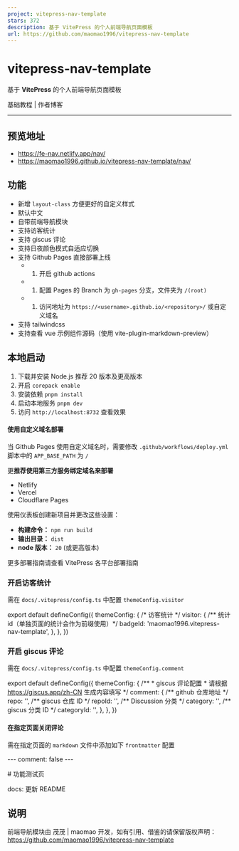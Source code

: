 ```yaml
---
project: vitepress-nav-template
stars: 372
description: 基于 VitePress 的个人前端导航页面模板
url: https://github.com/maomao1996/vitepress-nav-template
---
```


vitepress-nav-template
======================

基于 **VitePress** 的个人前端导航页面模板

基础教程 | 作者博客

* * *

预览地址
----

-   https://fe-nav.netlify.app/nav/
-   https://maomao1996.github.io/vitepress-nav-template/nav/

功能
--

-   新增 `layout-class` 方便更好的自定义样式
-   默认中文
-   自带前端导航模块
-   支持访客统计
-   支持 giscus 评论
-   支持日夜颜色模式自适应切换
-   支持 Github Pages 直接部署上线
    -   1.  开启 github actions
    -   1.  配置 Pages 的 Branch 为 `gh-pages` 分支，文件夹为 `/(root)`
    -   1.  访问地址为 `https://<username>.github.io/<repository>/` 或自定义域名
-   支持 tailwindcss
-   支持查看 vue 示例组件源码（使用 vite-plugin-markdown-preview）

本地启动
----

1.  下载并安装 Node.js 推荐 20 版本及更高版本
2.  开启 `corepack enable`
3.  安装依赖 `pnpm install`
4.  启动本地服务 `pnpm dev`
5.  访问 `http://localhost:8732` 查看效果

#### 使用自定义域名部署

当 Github Pages 使用自定义域名时，需要修改 `.github/workflows/deploy.yml` 脚本中的 `APP_BASE_PATH` 为 `/`

更**推荐使用第三方服务绑定域名来部署**

-   Netlify
-   Vercel
-   Cloudflare Pages

使用仪表板创建新项目并更改这些设置：

-   **构建命令：** `npm run build`
-   **输出目录：** `dist`
-   **node 版本：** `20` (或更高版本)

更多部署指南请查看 VitePress 各平台部署指南

### 开启访客统计

需在 `docs/.vitepress/config.ts` 中配置 `themeConfig.visitor`

export default defineConfig({
  themeConfig: {
    /\* 访客统计 \*/
    visitor: {
      /\*\* 统计 id（单独页面的统计会作为前缀使用）\*/
      badgeId: 'maomao1996.vitepress-nav-template',
    },
  },
})

### 开启 giscus 评论

需在 `docs/.vitepress/config.ts` 中配置 `themeConfig.comment`

export default defineConfig({
  themeConfig: {
    /\*\*
     \* giscus 评论配置
     \*  请根据 https://giscus.app/zh-CN 生成内容填写
     \*/
    comment: {
      /\*\* github 仓库地址 \*/
      repo: '',
      /\*\* giscus 仓库 ID \*/
      repoId: '',
      /\*\* Discussion 分类 \*/
      category: '',
      /\*\* giscus 分类 ID \*/
      categoryId: '',
    },
  },
})

#### 在指定页面关闭评论

需在指定页面的 `markdown` 文件中添加如下 `frontmatter` 配置

\---
comment: false
\---

\# 功能测试页

docs: 更新 README

说明
--

前端导航模块由 茂茂 | maomao 开发，如有引用、借鉴的请保留版权声明：https://github.com/maomao1996/vitepress-nav-template
